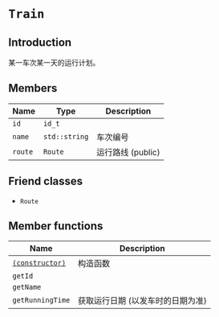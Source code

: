 # `Train`

## Introduction

某一车次某一天的运行计划。

## Members

Name|Type|Description
--|--|--
`id` | `id_t` |
`name` | `std::string` | 车次编号
`route` | `Route` | 运行路线 (public)

## Friend classes
- `Route`

## Member functions

Name|Description
--|--
[`(constructor)`](Train/Train.md)|构造函数
`getId`|
`getName`|
`getRunningTime`|获取运行日期 (以发车时的日期为准)
